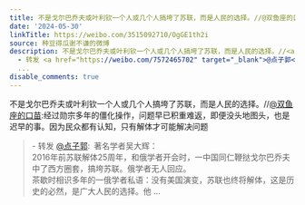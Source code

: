 ```yaml
---
title: 不是戈尔巴乔夫或叶利钦一个人或几个人搞垮了苏联，而是人民的选择。//@双鱼座的口苗:经过勋宗多年的僵化操作，问题早已积重难返，即便没头地图头，也是迟早的事...
date: '2024-05-30'
linkTitle: https://weibo.com/3515092710/OgGE1th2i
source: 种豆得瓜谢不谦的微博
description: 不是戈尔巴乔夫或叶利钦一个人或几个人搞垮了苏联，而是人民的选择。//<a href="https://weibo.com/n/%E5%8F%8C%E9%B1%BC%E5%BA%A7%E7%9A%84%E5%8F%A3%E8%8B%97">@双鱼座的口苗</a>:经过勋宗多年的僵化操作，问题早已积重难返，即便没头地图头，也是迟早的事。因为民众都有认知，只有解体才可能解决问题<br><blockquote>
  - 转发 <a href="https://weibo.com/7572465702" target="_blank">@点子郭</a>: 著名学者吴大辉：<br>2016年前苏联解体25周年，和俄学者开会时，一中国同仁鞭挞戈尔巴乔夫中了西方圈套，搞垮苏联。俄学者无人回应。<br>茶歇时相识多年的一俄学者私语：没有美国演变，苏联也终将解体，这是历史的必然，是广大人民的选择。他
  ...
disable_comments: true
---
```

不是戈尔巴乔夫或叶利钦一个人或几个人搞垮了苏联，而是人民的选择。//<a href="https://weibo.com/n/%E5%8F%8C%E9%B1%BC%E5%BA%A7%E7%9A%84%E5%8F%A3%E8%8B%97">@双鱼座的口苗</a>:经过勋宗多年的僵化操作，问题早已积重难返，即便没头地图头，也是迟早的事。因为民众都有认知，只有解体才可能解决问题<br><blockquote> - 转发 <a href="https://weibo.com/7572465702" target="_blank">@点子郭</a>: 著名学者吴大辉：<br>2016年前苏联解体25周年，和俄学者开会时，一中国同仁鞭挞戈尔巴乔夫中了西方圈套，搞垮苏联。俄学者无人回应。<br>茶歇时相识多年的一俄学者私语：没有美国演变，苏联也终将解体，这是历史的必然，是广大人民的选择。他 ...
